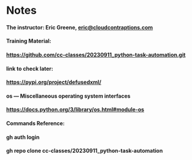 # Notes  

#### The instructor: Eric Greene, eric@cloudcontraptions.com

#### Training Material:
#### https://github.com/cc-classes/20230911_python-task-automation.git


#### link to check later:
#### https://pypi.org/project/defusedxml/


#### os — Miscellaneous operating system interfaces
#### https://docs.python.org/3/library/os.html#module-os


#### Commands Reference:
#### gh auth login
#### gh repo clone cc-classes/20230911_python-task-automation

